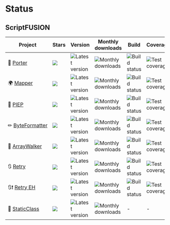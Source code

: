 Status
======

ScriptFUSION
------------

| Project          | Stars |Version | Monthly downloads | Build | Coverage | Style |
|------------------|-------|--------|-------------------|-------|----------|-------|
|💄 [Porter][Porter]|![][Pstr]|![][Pver]|![][Pmdl]|![][Pbld]|![][Pcov]|![][Psty]|
|🌍 [Mapper][Mapper]|![][Mstr]|![][Mver]|![][Mmdl]|![][Mbld]|![][Mcov]|![][Msty]|
|📠 [PIEP][PIEP]|![][Istr]|![][Iver]|![][Imdl]|![][Ibld]|![][Icov]|![][Isty]|
|✏ [ByteFormatter][BF]|![][Bstr]|![][Bver]|![][Bmdl]|![][Bbld]|![][Bcov]|![][Bsty]|
|🏃 [ArrayWalker][AW]|![][Astr]|![][Aver]|![][Amdl]|![][Abld]|![][Acov]|-|
|🔃 [Retry][Retry]|![][Rstr]|![][Rver]|![][Rmdl]|![][Rbld]|![][Rcov]|![][Rsty]|
|🔃❗ [Retry EH][REH]|![][R2str]|![][R2ver]|![][R2mdl]|![][R2bld]|![][R2cov]|![][R2sty]|
|📍 [StaticClass][SC]|![][SCstr]|![][SCver]|![][SCmdl]|-|-|-|


  [Porter]: https://github.com/ScriptFUSION/Porter
  [Mapper]: https://github.com/ScriptFUSION/Mapper
  [PIEP]: https://github.com/ScriptFUSION/PHPUnit-Immediate-Exception-Printer
  [BF]: https://github.com/ScriptFUSION/ByteFormatter
  [AW]: https://github.com/ScriptFUSION/ArrayWalker
  [Retry]: https://github.com/ScriptFUSION/Retry
  [REH]: https://github.com/ScriptFUSION/Retry-exception-handlers
  [SC]: https://github.com/ScriptFUSION/StaticClass

  [Pstr]: https://img.shields.io/github/stars/scriptfusion/porter.svg?style=social&label=★
  [Pver]: https://poser.pugx.org/scriptfusion/porter/version "Latest version"
  [Ptdl]: https://poser.pugx.org/scriptfusion/porter/downloads "Total downloads"
  [Pmdl]: https://poser.pugx.org/scriptfusion/porter/d/monthly "Monthly downloads"
  [Pbld]: https://travis-ci.org/ScriptFUSION/Porter.svg?branch=master "Build status"
  [Pcov]: https://codecov.io/gh/ScriptFUSION/Porter/branch/master/graphs/badge.svg "Test coverage"
  [Psty]: https://styleci.io/repos/49824895/shield?style=flat "Code style"

  [Mstr]: https://img.shields.io/github/stars/scriptfusion/mapper.svg?style=social&label=★
  [Mver]: https://poser.pugx.org/scriptfusion/mapper/version "Latest version"
  [Mtdl]: https://poser.pugx.org/scriptfusion/mapper/downloads "Total downloads"
  [Mmdl]: https://poser.pugx.org/scriptfusion/mapper/d/monthly "Monthly downloads"
  [Mbld]: https://travis-ci.org/ScriptFUSION/Mapper.svg?branch=master "Build status"
  [Mcov]: https://coveralls.io/repos/ScriptFUSION/Mapper/badge.svg "Test coverage"
  [Msty]: https://styleci.io/repos/59734709/shield?style=flat "Code style"

  [Istr]: https://img.shields.io/github/stars/scriptfusion/phpunit-immediate-exception-printer.svg?style=social&label=★
  [Iver]: https://poser.pugx.org/scriptfusion/phpunit-immediate-exception-printer/version "Latest version"
  [Itdl]: https://poser.pugx.org/scriptfusion/phpunit-immediate-exception-printer/downloads "Total downloads"
  [Imdl]: https://poser.pugx.org/scriptfusion/phpunit-immediate-exception-printer/d/monthly "Monthly downloads"
  [Ibld]: https://travis-ci.org/ScriptFUSION/PHPUnit-Immediate-Exception-Printer.svg?branch=master "Build status"
  [Icov]: https://codecov.io/gh/ScriptFUSION/PHPUnit-Immediate-Exception-Printer/branch/master/graphs/badge.svg "Test coverage"
  [Isty]: https://styleci.io/repos/83920053/shield?style=flat "Code style"

  [Bstr]: https://img.shields.io/github/stars/scriptfusion/byteformatter.svg?style=social&label=★
  [Bver]: https://poser.pugx.org/scriptfusion/byte-formatter/version "Latest version"
  [Btdl]: https://poser.pugx.org/scriptfusion/byte-formatter/downloads "Total downloads"
  [Bmdl]: https://poser.pugx.org/scriptfusion/byte-formatter/d/monthly "Monthly downloads"
  [Bbld]: https://travis-ci.org/ScriptFUSION/ByteFormatter.svg?branch=master "Build status"
  [Bcov]: https://coveralls.io/repos/ScriptFUSION/ByteFormatter/badge.svg "Test coverage"
  [Bsty]: https://styleci.io/repos/18541340/shield?style=flat "Code style"

  [Astr]: https://img.shields.io/github/stars/scriptfusion/arraywalker.svg?style=social&label=★
  [Aver]: https://poser.pugx.org/scriptfusion/array-walker/version "Latest version"
  [Atdl]: https://poser.pugx.org/scriptfusion/array-walker/downloads "Total downloads"
  [Amdl]: https://poser.pugx.org/scriptfusion/array-walker/d/monthly "Monthly downloads"
  [Abld]: https://travis-ci.org/ScriptFUSION/ArrayWalker.svg?branch=master "Build status"
  [Acov]: https://coveralls.io/repos/ScriptFUSION/ArrayWalker/badge.svg "Test coverage"

  [Rstr]: https://img.shields.io/github/stars/scriptfusion/retry.svg?style=social&label=★
  [Rver]: https://poser.pugx.org/scriptfusion/retry/version "Latest version"
  [Rtdl]: https://poser.pugx.org/scriptfusion/retry/downloads "Total downloads"
  [Rmdl]: https://poser.pugx.org/scriptfusion/retry/d/monthly "Monthly downloads"
  [Rbld]: https://travis-ci.org/ScriptFUSION/Retry.svg?branch=master "Build status"
  [Rcov]: https://coveralls.io/repos/ScriptFUSION/Retry/badge.svg "Test coverage"
  [Rsty]: https://styleci.io/repos/62990558/shield?style=flat "Code style"

  [R2str]: https://img.shields.io/github/stars/scriptfusion/retry-exception-handlers.svg?style=social&label=★
  [R2ver]: https://poser.pugx.org/scriptfusion/retry-exception-handlers/version "Latest version"
  [R2tdl]: https://poser.pugx.org/scriptfusion/retry-exception-handlers/downloads "Total downloads"
  [R2mdl]: https://poser.pugx.org/scriptfusion/retry-exception-handlers/d/monthly "Monthly downloads"
  [R2bld]: https://travis-ci.org/ScriptFUSION/Retry-exception-handlers.svg?branch=master "Build status"
  [R2cov]: https://coveralls.io/repos/ScriptFUSION/Retry-exception-handlers/badge.svg "Test coverage"
  [R2sty]: https://styleci.io/repos/76198855/shield?style=flat "Code style"

  [SCstr]: https://img.shields.io/github/stars/scriptfusion/staticclass.svg?style=social&label=★
  [SCver]: https://poser.pugx.org/scriptfusion/static-class/version "Latest version"
  [SCtdl]: https://poser.pugx.org/scriptfusion/static-class/downloads "Total downloads"
  [SCmdl]: https://poser.pugx.org/scriptfusion/static-class/d/monthly "Monthly downloads"
